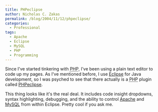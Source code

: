 ```yaml
---
title: PHPeclipse
author: Nicholas C. Zakas
permalink: /blog/2004/11/12/phpeclipse/
categories:
  - Professional
tags:
  - Apache
  - Eclipse
  - MySQL
  - PHP
  - Programming
---
```

Since I've started tinkering with <acronym title="PHP: Hypertext Preprocessor">PHP</acronym>, I've been using a plain text editor to code up my pages. As I've mentioned before, I use <a title="Eclipse" rel="external" href="https://www.eclipse.org">Eclipse</a> for Java development, so I was psyched to see that there actually is a <acronym title="PHP: Hypertext Preprocessor">PHP</acronym> plugin called <a title="PHPeclipse" rel="external" href="https://www.phpeclipse.de">PHPeclipse</a>.

This thing looks like it's the real deal. It includes code insight dropdowns, syntax highlighting, debugging, and the ability to control <a title="Apache" rel="external" href="https://www.apache.org">Apache</a> and <a title="MySQL" rel="external" href="https://www.mysql.org">MySQL</a> from within Eclipse. Pretty cool if you ask me.
